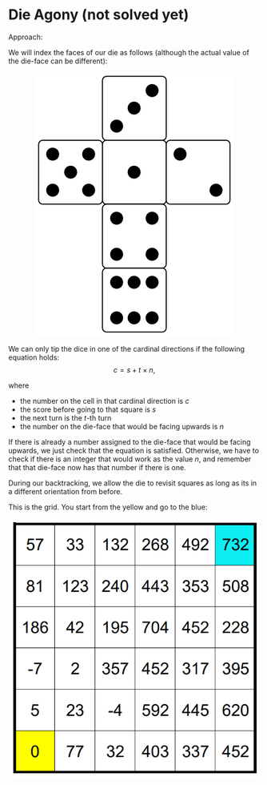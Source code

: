 # Die Agony (not solved yet)

Approach:


We will index the faces of our die as follows 
(although the actual value of the die-face can be different):

<p align="center">
    <img src=img/die.png />
</p>

We can only tip the dice in one of the cardinal directions if the following equation holds:
$$c = s + t \times n,$$

where
- the number on the cell in that cardinal direction is $c$
- the score before going to that square is $s$
- the next turn is the $t$-th turn 
- the number on the die-face that would be facing upwards is $n$ 

If there is already a number assigned to the die-face that would be facing upwards, 
we just check that the equation is satisfied. Otherwise, we have to check if there is an integer that would work as the value $n$, and remember that that die-face now has that number if there is one.

During our backtracking, we allow the die to revisit squares as long as its in a different orientation from before.

This is the grid. You start from the yellow and go to the blue:

<p align="center">
    <img src=img/die-agony.png>
</p>